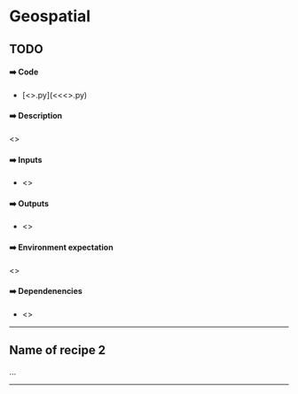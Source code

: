 # Geospatial

## TODO

#### ➡️ Code
- [<<FILL ME>>.py](<<<<FILL ME>>.py)

#### ➡️ Description
<<FILL ME>>

#### ➡️ Inputs
- <<FILL ME>>

#### ➡️ Outputs
- <<FILL ME>>

#### ➡️ Environment expectation
<<FILL ME>>

#### ➡️ Dependenencies
- <<FILL ME>>

----

## Name of recipe 2

...

----
